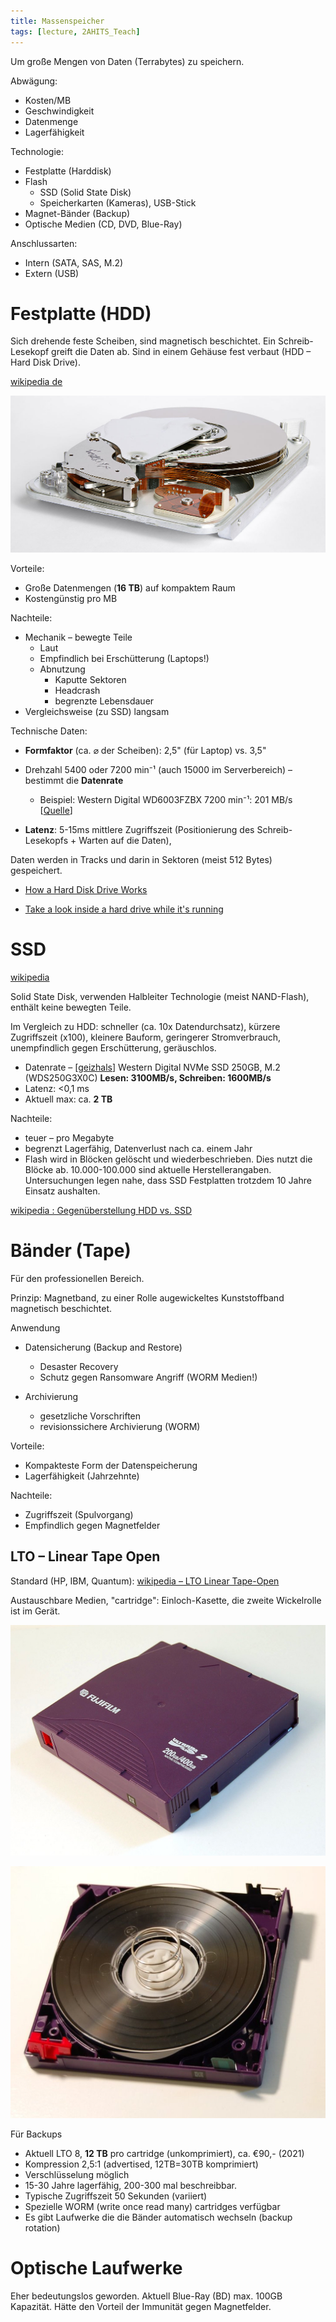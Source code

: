 ```yaml
---
title: Massenspeicher
tags: [lecture, 2AHITS_Teach]
---
```


Um große Mengen von Daten (Terrabytes) zu speichern.

Abwägung:

- Kosten/MB
- Geschwindigkeit
- Datenmenge
- Lagerfähigkeit



Technologie:

- Festplatte (Harddisk)
- Flash
  - SSD (Solid State Disk)
  - Speicherkarten (Kameras), USB-Stick
- Magnet-Bänder (Backup)
- Optische Medien (CD, DVD, Blue-Ray)



Anschlussarten:

- Intern (SATA, SAS, M.2)
- Extern (USB)



# Festplatte (HDD)

Sich drehende feste Scheiben, sind magnetisch beschichtet. Ein Schreib-Lesekopf greift die Daten ab. Sind  in einem Gehäuse fest verbaut (HDD – Hard Disk Drive). 

[wikipedia de](https://de.wikipedia.org/wiki/Festplattenlaufwerk)

![img](fig/1024px-Seagate_ST33232A_hard_disk_inner_view.jpg)



Vorteile:

- Große Datenmengen (**16 TB**) auf kompaktem Raum
- Kostengünstig pro MB

Nachteile:

- Mechanik – bewegte Teile
  - Laut
  - Empfindlich bei Erschütterung (Laptops!)
  - Abnutzung
    - Kaputte Sektoren
    - Headcrash
    - begrenzte Lebensdauer
- Vergleichsweise (zu SSD) langsam

Technische Daten:

- **Formfaktor** (ca. ⌀ der Scheiben): 2,5" (für Laptop) vs. 3,5"

- Drehzahl 5400 oder 7200 min⁻¹ (auch 15000 im Serverbereich) – bestimmt die **Datenrate**
  - Beispiel: Western Digital WD6003FZBX 7200 min⁻¹: 201 MB/s [[Quelle](https://de.wikipedia.org/wiki/Festplattenlaufwerk#Geschwindigkeit)]
- **Latenz**: 5-15ms mittlere Zugriffszeit (Positionierung des Schreib-Lesekopfs + Warten auf die Daten), 

Daten werden in Tracks und darin in Sektoren (meist 512 Bytes) gespeichert.

- [How a Hard Disk Drive Works](https://youtu.be/NtPc0jI21i0)

- [Take a look inside a hard drive while it's running](https://youtu.be/p-JJp-oLx58)



# SSD

[wikipedia](https://en.wikipedia.org/wiki/Solid-state_drive)

Solid State Disk, verwenden Halbleiter Technologie (meist NAND-Flash), enthält keine bewegten Teile.

Im Vergleich zu HDD: schneller (ca. 10x Datendurchsatz), kürzere Zugriffszeit (x100), kleinere Bauform, geringerer Stromverbrauch, unempfindlich gegen Erschütterung, geräuschlos.

- Datenrate – [[geizhals](https://geizhals.at/western-digital-wd-black-sn750-nvme-ssd-250gb-wds250g3x0c-00sjg0-wdbrpg2500anc-wrsn-a1969729.html?hloc=at)] Western Digital NVMe SSD 250GB, M.2 (WDS250G3X0C) **Lesen: 3100MB/s, Schreiben: 1600MB/s**
- Latenz: <0,1 ms
- Aktuell max: ca. **2 TB**



Nachteile:

- teuer – pro Megabyte
- begrenzt Lagerfähig, Datenverlust nach ca. einem Jahr
- Flash wird in Blöcken gelöscht und wiederbeschrieben. Dies nutzt die Blöcke ab. 10.000-100.000 sind aktuelle Herstellerangaben. Untersuchungen legen nahe, dass SSD Festplatten trotzdem 10 Jahre Einsatz aushalten.

[wikipedia : Gegenüberstellung HDD vs. SSD](https://en.wikipedia.org/wiki/Solid-state_drive#Hard_disk_drives)



# Bänder (Tape)

Für den professionellen Bereich.

Prinzip: Magnetband, zu einer Rolle augewickeltes Kunststoffband magnetisch beschichtet.

Anwendung

- Datensicherung (Backup and Restore)
  - Desaster Recovery
  - Schutz gegen Ransomware Angriff (WORM Medien!)

- Archivierung
  - gesetzliche Vorschriften
  - revisionssichere Archivierung (WORM)

Vorteile:

- Kompakteste Form der Datenspeicherung
- Lagerfähigkeit (Jahrzehnte)

Nachteile:

- Zugriffszeit (Spulvorgang)
- Empfindlich gegen Magnetfelder



## LTO – Linear Tape Open

Standard (HP, IBM, Quantum): [wikipedia – LTO Linear Tape-Open](https://en.wikipedia.org/wiki/Linear_Tape-Open)

Austauschbare Medien, "cartridge": Einloch-Kasette, die zweite Wickelrolle ist im Gerät.

![img](fig/1024px-LTO2-cart-purple.jpg)

![img](fig/LTO2-cart-wo-top-shell.jpg)

Für Backups

- Aktuell LTO 8, **12 TB** pro cartridge (unkomprimiert), ca. €90,- (2021)
- Kompression 2,5:1 (advertised, 12TB=30TB komprimiert)
- Verschlüsselung möglich
- 15-30 Jahre lagerfähig, 200-300 mal beschreibbar.
- Typische Zugriffszeit 50 Sekunden (variiert)
- Spezielle WORM (write once read many) cartridges verfügbar
- Es gibt Laufwerke die die Bänder automatisch wechseln (backup rotation)



# Optische Laufwerke

Eher bedeutungslos geworden. Aktuell Blue-Ray (BD) max. 100GB Kapazität. Hätte den Vorteil der Immunität gegen Magnetfelder.